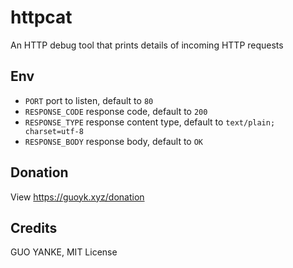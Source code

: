 # httpcat

An HTTP debug tool that prints details of incoming HTTP requests

## Env

* `PORT` port to listen, default to `80`
* `RESPONSE_CODE` response code, default to `200`
* `RESPONSE_TYPE` response content type, default to `text/plain; charset=utf-8`
* `RESPONSE_BODY` response body, default to `OK`

## Donation

View https://guoyk.xyz/donation

## Credits

GUO YANKE, MIT License

